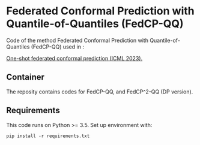 # Federated Conformal Prediction with Quantile-of-Quantiles (FedCP-QQ)

Code of the method Federated Conformal Prediction with Quantile-of-Quantiles (FedCP-QQ) used in :

[One-shot federated conformal prediction (ICML 2023).](https://arxiv.org/pdf/2302.06322.pdf)

## Container

The reposity contains codes for FedCP-QQ, and FedCP^2-QQ (DP version).

## Requirements

This code runs on Python >= 3.5. Set up environment with:
```
pip install -r requirements.txt
```
